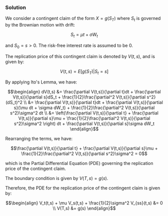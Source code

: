 

### Solution
We consider a contingent claim of the form $X=g(S_T)$ where $S_t$ is governed by the Brownian motion with drift:

$$S_t=\mu t + \sigma W_t$$

and $S_0 = s > 0$. The risk-free interest rate is assumed to be 0.

The replication price of this contingent claim is denoted by $V(t,s)$, and is given by:

$$V(t,s) = E[g(S_T)|S_t=s]$$

By applying Ito's Lemma, we have:

$$\begin{align}
dV(t,s) &= \frac{\partial V(t,s)}{\partial t}dt + \frac{\partial V(t,s)}{\partial s}dS_t + \frac{1}{2}\frac{\partial^2 V(t,s)}{\partial s^2}(dS_t)^2 \\
&= \frac{\partial V(t,s)}{\partial t}dt + \frac{\partial V(t,s)}{\partial s}(\mu dt + \sigma dW_t) + \frac{1}{2}\frac{\partial^2 V(t,s)}{\partial s^2}\sigma^2 dt \\
&= \left(\frac{\partial V(t,s)}{\partial t} + \frac{\partial V(t,s)}{\partial s}\mu + \frac{1}{2}\frac{\partial^2 V(t,s)}{\partial s^2}\sigma^2 \right) dt + \frac{\partial V(t,s)}{\partial s}\sigma dW_t
\end{align}$$

Rearranging the terms, we have:

$$\frac{\partial V(t,s)}{\partial t} + \frac{\partial V(t,s)}{\partial s}\mu + \frac{1}{2}\frac{\partial^2 V(t,s)}{\partial s^2}\sigma^2 = 0$$

which is the Partial Differential Equation (PDE) governing the replication price of the contingent claim.

The boundary condition is given by $V(T,s) = g(s)$.

Therefore, the PDE for the replication price of the contingent claim is given by:

$$\begin{align}
V_t(t,s) + \mu V_s(t,s) + \frac{1}{2}\sigma^2 V_{ss}(t,s) &= 0 \\
V(T,s) &= g(s)
\end{align}$$